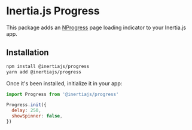 # Inertia.js Progress

This package adds an [NProgress](https://ricostacruz.com/nprogress/) page loading indicator to your Inertia.js app.

## Installation

```bash
npm install @inertiajs/progress
yarn add @inertiajs/progress
```

Once it's been installed, initialize it in your app:

```js
import Progress from '@inertiajs/progress'

Progress.init({
  delay: 250,
  showSpinner: false,
})
```
